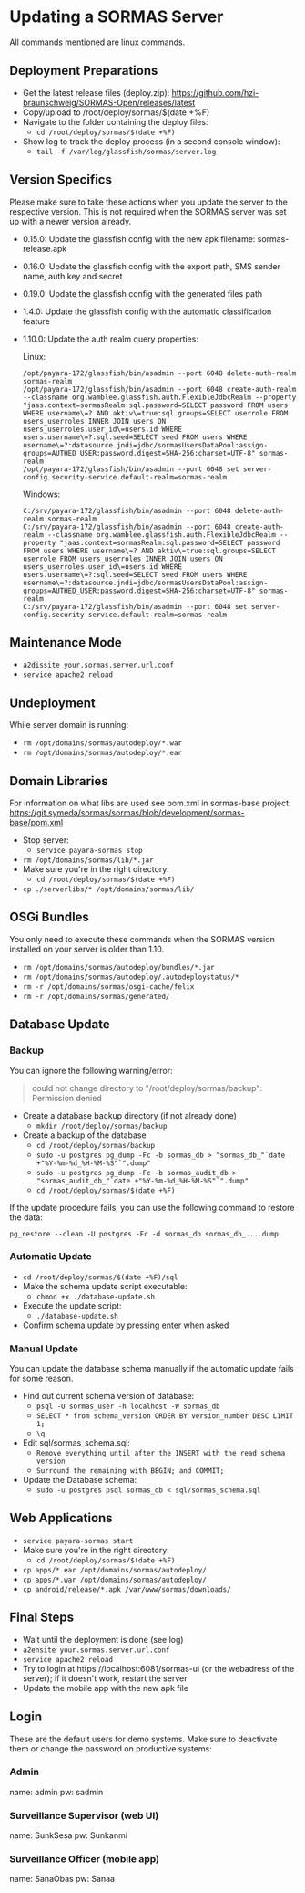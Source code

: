 # Updating a SORMAS Server
All commands mentioned are linux commands.

## Deployment Preparations
* Get the latest release files (deploy.zip): https://github.com/hzi-braunschweig/SORMAS-Open/releases/latest
* Copy/upload to /root/deploy/sormas/$(date +%F)
* Navigate to the folder containing the deploy files:
  * ``cd /root/deploy/sormas/$(date +%F)``
* Show log to track the deploy process (in a second console window): 
  * ``tail -f /var/log/glassfish/sormas/server.log``

## Version Specifics
Please make sure to take these actions when you update the server to the respective version. This is not required when the SORMAS server was set up with a newer version already.

* 0.15.0: Update the glassfish config with the new apk filename: sormas-release.apk
* 0.16.0: Update the glassfish config with the export path, SMS sender name, auth key and secret
* 0.19.0: Update the glassfish config with the generated files path
* 1.4.0: Update the glassfish config with the automatic classification feature
* 1.10.0: Update the auth realm query properties:

  Linux:
  ```
  /opt/payara-172/glassfish/bin/asadmin --port 6048 delete-auth-realm sormas-realm
  /opt/payara-172/glassfish/bin/asadmin --port 6048 create-auth-realm --classname org.wamblee.glassfish.auth.FlexibleJdbcRealm --property "jaas.context=sormasRealm:sql.password=SELECT password FROM users WHERE username\=? AND aktiv\=true:sql.groups=SELECT userrole FROM users_userroles INNER JOIN users ON users_userroles.user_id\=users.id WHERE users.username\=?:sql.seed=SELECT seed FROM users WHERE username\=?:datasource.jndi=jdbc/sormasUsersDataPool:assign-groups=AUTHED_USER:password.digest=SHA-256:charset=UTF-8" sormas-realm
  /opt/payara-172/glassfish/bin/asadmin --port 6048 set server-config.security-service.default-realm=sormas-realm
  ```
  Windows:
  ```
  C:/srv/payara-172/glassfish/bin/asadmin --port 6048 delete-auth-realm sormas-realm
  C:/srv/payara-172/glassfish/bin/asadmin --port 6048 create-auth-realm --classname org.wamblee.glassfish.auth.FlexibleJdbcRealm --property "jaas.context=sormasRealm:sql.password=SELECT password FROM users WHERE username\=? AND aktiv\=true:sql.groups=SELECT userrole FROM users_userroles INNER JOIN users ON users_userroles.user_id\=users.id WHERE users.username\=?:sql.seed=SELECT seed FROM users WHERE username\=?:datasource.jndi=jdbc/sormasUsersDataPool:assign-groups=AUTHED_USER:password.digest=SHA-256:charset=UTF-8" sormas-realm
  C:/srv/payara-172/glassfish/bin/asadmin --port 6048 set server-config.security-service.default-realm=sormas-realm
  ```

## Maintenance Mode
* ``a2dissite your.sormas.server.url.conf``
* ``service apache2 reload``

## Undeployment
While server domain is running:
* ``rm /opt/domains/sormas/autodeploy/*.war``
* ``rm /opt/domains/sormas/autodeploy/*.ear``

## Domain Libraries
For information on what libs are used see pom.xml in sormas-base project: https://git.symeda/sormas/sormas/blob/development/sormas-base/pom.xml
* Stop server:
  * ``service payara-sormas stop``
* ``rm /opt/domains/sormas/lib/*.jar``
* Make sure you're in the right directory:
  * ``cd /root/deploy/sormas/$(date +%F)``
* ``cp ./serverlibs/* /opt/domains/sormas/lib/``

## OSGi Bundles 
You only need to execute these commands when the SORMAS version installed on your server is older than 1.10.
* ``rm /opt/domains/sormas/autodeploy/bundles/*.jar``
* ``rm /opt/domains/sormas/autodeploy/.autodeploystatus/*``
* ``rm -r /opt/domains/sormas/osgi-cache/felix``
* ``rm -r /opt/domains/sormas/generated/``

## Database Update
### Backup
You can ignore the following warning/error:
> could not change directory to "/root/deploy/sormas/backup": Permission denied
* Create a database backup directory (if not already done)
    * ``mkdir /root/deploy/sormas/backup``
* Create a backup of the database
    * ``cd /root/deploy/sormas/backup``
    * ``sudo -u postgres pg_dump -Fc -b sormas_db > "sormas_db_"`date +"%Y-%m-%d_%H-%M-%S"`".dump"``
    * ``sudo -u postgres pg_dump -Fc -b sormas_audit_db > "sormas_audit_db_"`date +"%Y-%m-%d_%H-%M-%S"`".dump"``
    * ``cd /root/deploy/sormas/$(date +%F)``	

If the update procedure fails, you can use the following command to restore the data:

``pg_restore --clean -U postgres -Fc -d sormas_db sormas_db_....dump``

### Automatic Update
* ``cd /root/deploy/sormas/$(date +%F)/sql``
* Make the schema update script executable: 
  * ``chmod +x ./database-update.sh``
* Execute the update script: 
  * ``./database-update.sh``
* Confirm schema update by pressing enter when asked

### Manual Update
You can update the database schema manually if the automatic update fails for some reason.
* Find out current schema version of database:
  * ``psql -U sormas_user -h localhost -W sormas_db``
  * ``SELECT * from schema_version ORDER BY version_number DESC LIMIT 1;``
  * ``\q``
* Edit sql/sormas_schema.sql:
  * ``Remove everything until after the INSERT with the read schema version``
  * ``Surround the remaining with BEGIN; and COMMIT;``
* Update the Database schema: 
  * ``sudo -u postgres psql sormas_db < sql/sormas_schema.sql``

## Web Applications
* ``service payara-sormas start``
* Make sure you're in the right directory:
  * ``cd /root/deploy/sormas/$(date +%F)``
* ``cp apps/*.ear /opt/domains/sormas/autodeploy/``
* ``cp apps/*.war /opt/domains/sormas/autodeploy/``
* ``cp android/release/*.apk /var/www/sormas/downloads/``

## Final Steps
* Wait until the deployment is done (see log)
* ``a2ensite your.sormas.server.url.conf``
* ``service apache2 reload``
* Try to login at https://localhost:6081/sormas-ui (or the webadress of the server); if it doesn't work, restart the server
* Update the mobile app with the new apk file 

## Login
These are the default users for demo systems. Make sure to deactivate them or change the password on productive systems:

### Admin
name: admin
pw: sadmin

### Surveillance Supervisor (web UI)
name: SunkSesa
pw: Sunkanmi

### Surveillance Officer (mobile app)
name: SanaObas
pw: Sanaa
